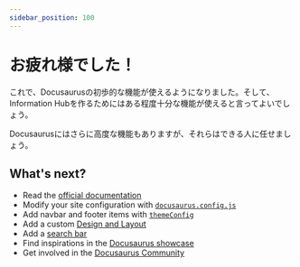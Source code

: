 ```yaml
---
sidebar_position: 100
---
```


# お疲れ様でした！

これで、Docusaurusの初歩的な機能が使えるようになりました。そして、Information Hubを作るためにはある程度十分な機能が使えると言ってよいでしょう。

Docusaurusにはさらに高度な機能もありますが、それらはできる人に任せましょう。

## What's next?

- Read the [official documentation](https://docusaurus.io/)
- Modify your site configuration with [`docusaurus.config.js`](https://docusaurus.io/docs/api/docusaurus-config)
- Add navbar and footer items with [`themeConfig`](https://docusaurus.io/docs/api/themes/configuration)
- Add a custom [Design and Layout](https://docusaurus.io/docs/styling-layout)
- Add a [search bar](https://docusaurus.io/docs/search)
- Find inspirations in the [Docusaurus showcase](https://docusaurus.io/showcase)
- Get involved in the [Docusaurus Community](https://docusaurus.io/community/support)

